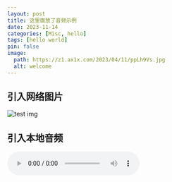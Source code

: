 ```yaml
---
layout: post
title: 这里面放了音频示例
date: 2023-11-14
categories: [Misc, hello]
tags: [hello world]
pin: false
image:
  path: https://z1.ax1x.com/2023/04/11/ppLh9Vs.jpg
  alt: welcome
---
```



## 引入网络图片

![test img](https://z1.ax1x.com/2023/04/11/ppLh9Vs.jpg)

## 引入本地音频

<audio src="/assets/audio/tuan.mp3" controls></audio>